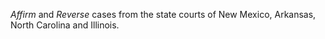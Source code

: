 *Affirm* and *Reverse* cases from the state courts of New Mexico, Arkansas, North Carolina and Illinois.
